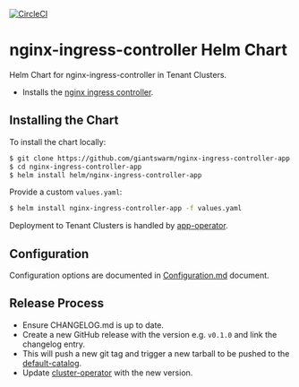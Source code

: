 [![CircleCI](https://circleci.com/gh/giantswarm/nginx-ingress-controller-app.svg?style=svg)](https://circleci.com/gh/giantswarm/nginx-ingress-controller-app)

# nginx-ingress-controller Helm Chart
Helm Chart for nginx-ingress-controller in Tenant Clusters.

* Installs the [nginx ingress controller](https://github.com/kubernetes/ingress-nginx).

## Installing the Chart

To install the chart locally:

```bash
$ git clone https://github.com/giantswarm/nginx-ingress-controller-app.git
$ cd nginx-ingress-controller-app
$ helm install helm/nginx-ingress-controller-app
```

Provide a custom `values.yaml`:

```bash
$ helm install nginx-ingress-controller-app -f values.yaml
```

Deployment to Tenant Clusters is handled by [app-operator](https://github.com/giantswarm/app-operator).

## Configuration

Configuration options are documented in [Configuration.md](helm/nginx-ingress-controller-app/Configuration.md) document.

## Release Process

* Ensure CHANGELOG.md is up to date.
* Create a new GitHub release with the version e.g. `v0.1.0` and link the
changelog entry.
* This will push a new git tag and trigger a new tarball to be pushed to the
[default-catalog].  
* Update [cluster-operator] with the new version.

[app-operator]: https://github.com/giantswarm/app-operator
[cluster-operator]: https://github.com/giantswarm/cluster-operator
[default-catalog]: https://github.com/giantswarm/giantswarm-catalog
[default-test-catalog]: https://github.com/giantswarm/giantswarm-catalog-catalog
[nginx-ingress-controller]: https://github.com/kubernetes/ingress-nginx
